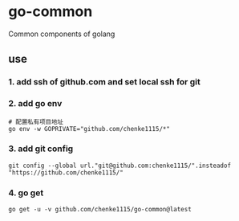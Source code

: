 <!--
 * @Author: changge <changge1519@gmail.com>
 * @Date: 2022-11-15 15:28:31
 * @LastEditTime: 2023-01-13 15:15:44
 * @Description: Do not edit
-->
# go-common
Common components of golang

## use
### 1. add ssh of github.com and set local ssh for git

### 2. add go env
``` shell
# 配置私有项目地址
go env -w GOPRIVATE="github.com/chenke1115/*"
```

### 3. add git config
```shell
git config --global url."git@github.com:chenke1115/".insteadof "https://github.com/chenke1115/"
```

### 4. go get 
```shell
go get -u -v github.com/chenke1115/go-common@latest
```